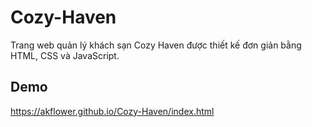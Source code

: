 # Cozy-Haven
Trang web quản lý khách sạn Cozy Haven được thiết kế đơn giản bằng HTML, CSS và JavaScript.

## Demo
https://akflower.github.io/Cozy-Haven/index.html
